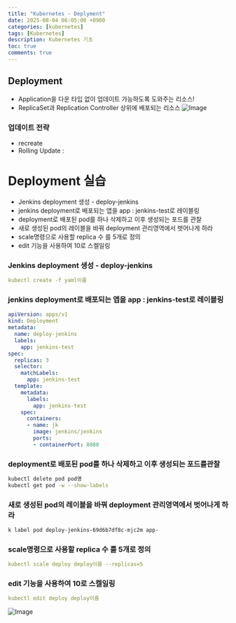 ```yaml
---
title: "Kubernetes - Deplyment"
date: 2025-08-04 06:05:00 +0900
categories: [kubernetes]
tags: [Kubernetes]
description: Kubernetes 기초
toc: true
comments: true
---
```


## Deployment

- Application을 다운 타입 없이 업데이트 가능하도록 도와주는 리소스!
- ReplicaSet과 Replication Controller 상위에 배포되는 리소스
![Image](https://prod-files-secure.s3.us-west-2.amazonaws.com/e6db513d-ec54-40ff-aa74-2487b0bcfe15/9faef226-8b82-4d03-b75a-857efb7979b8/Untitled.png?X-Amz-Algorithm=AWS4-HMAC-SHA256&X-Amz-Content-Sha256=UNSIGNED-PAYLOAD&X-Amz-Credential=ASIAZI2LB466R2CE72WG%2F20250804%2Fus-west-2%2Fs3%2Faws4_request&X-Amz-Date=20250804T071448Z&X-Amz-Expires=3600&X-Amz-Security-Token=IQoJb3JpZ2luX2VjEAcaCXVzLXdlc3QtMiJIMEYCIQCPIWhZR0HyLFKYr2wS0KcqCxx1cW%2BoiiZD3zOHCb1RmgIhALDGSEAQuDvFuCfT40m4iY1WtnH2yXj%2BJtsvpPaqTjtvKv8DCEAQABoMNjM3NDIzMTgzODA1IgzjR0PwgZHLASZLBPwq3ANrQbTrX1Rx%2Fcaymr1f1pMLJWhip6etPRQWPWwHvSpufANv88sCfZJ7Uao6BzBOIUWFF25w5ZgGw9Nytzg12o0m8UpOz57f1amlFDyB8Xo6BxIBfHJPRPnRMD7h4tf%2BUdSKYNznLlVPLQG4UqeVq4Q5fxW%2Bw2mVamCVJQ1BgCZzLQW91bcxk7oIqePqLbOCbIyuy8XzvDt0zdptm%2BOGTDufRaf1Yr9ixKp2GbhQSiUjQbzd4wWCpRrWLXrt3jmgo%2F8CLR6nGj6CjH27dFtjgZgUgf%2Bm6SAYE%2BE2VyRFK4Y%2BHqzn8%2F77fxiOUu2qkveFyMDWuGIMaTOp6fyNnHrpevCxhcobPvH0DogVvluRqMQHzh0HiP90%2FNh5syl7M6QvdA%2Fie5E%2B6UAPNeJV8%2FOrla2%2BOUg1SEiqDV%2B8b%2ByJeXVvZRucGTfcNRauXjJ0diNcsIZgDIyFlzuLXdMTy9p%2BJU7wZnu4s5MhR5qtqIKIqBvyN602yztKihfaR%2B3J18hzkqtKMY7dvPtFnvm40l00Wcb%2BX%2FP1EpbshkxZSm42U8E6pe6CKf%2F%2BL5KU4LRj3eMLRq7ioZTd5TWvX8%2FODqClAqXkZepuxyhXBGDiDpp4MUdr9uCHYFKGXi2ZzReA%2FzDOtsHEBjqkAdbE64XrprGuJuhRA6FAuu%2B74sP%2FgEDMgVJDU%2B432ZlXRfDi59Igmtd3fM%2BI4S%2BdWY%2BKUMpY2kVWr11EFAhjhuy2wUQbnvIjoFeyO1%2Bpv57k1vWwcotxZZTSKo%2FjXL0tBl98qHe2H1yhIHGweh8pFxUq95z7jO0WN5A1LMEYHKD1N8WzLhYkdExNN6zT7YzjHtIuKxKJvUMf6hJ5WJ0fK%2BEQrTFQ&X-Amz-Signature=fab8138c68c05a04c61b318d9782dbea62633956821570de448f6ed5677bf79b&X-Amz-SignedHeaders=host&x-amz-checksum-mode=ENABLED&x-id=GetObject)

### 업데이트 전략

- recreate 
- Rolling Update :
# Deployment 실습

- Jenkins deployment 생성 - deploy-jenkins
- jenkins deployment로 배포되는 앱을 app : jenkins-test로 레이블링
- deployment로 배포된 pod를 하나 삭제하고 이후 생성되는 포드를 관찰
- 새로 생성된 pod의 레이블을 바꿔 deployment 관리영역에서 벗어나게 하라
- scale명령으로 사용할 replica 수 를 5개로 정의
- edit 기능을 사용하여 10로 스켈일링
### Jenkins deployment 생성 - deploy-jenkins

```yaml
kubectl create -f yaml이름
```

### jenkins deployment로 배포되는 앱을 app : jenkins-test로 레이블링

```yaml
apiVersion: apps/v1
kind: Deployment
metadata:
  name: deploy-jenkins
  labels:
    app: jenkins-test
spec:
  replicas: 3
  selector:
    matchLabels:
      app: jenkins-test
  template:
    metadata:
      labels:
        app: jenkins-test
    spec:
      containers:
      - name: jk
        image: jenkins/jenkins
        ports:
        - containerPort: 8080
```

### deployment로 배포된 pod를 하나 삭제하고 이후 생성되는 포드를관찰

```bash
kubectl delete pod pod명
kubectl get pod -w --show-labels
```

### 새로 생성된 pod의 레이블을 바꿔 deployment 관리영역에서 벗어나게 하라

```bash
k label pod deploy-jenkins-69d6b7df8c-mjc2m app-
```

### scale명령으로 사용할 replica 수 를 5개로 정의

```yaml
kubectl scale deploy deploy이름 --replicas=5
```

### edit 기능을 사용하여 10로 스켈일링

```yaml
kubectl edit deploy deploy이름
```

![Image](https://prod-files-secure.s3.us-west-2.amazonaws.com/e6db513d-ec54-40ff-aa74-2487b0bcfe15/162bac64-5cd6-4c19-8588-644a8869155a/Untitled.png?X-Amz-Algorithm=AWS4-HMAC-SHA256&X-Amz-Content-Sha256=UNSIGNED-PAYLOAD&X-Amz-Credential=ASIAZI2LB466R2CE72WG%2F20250804%2Fus-west-2%2Fs3%2Faws4_request&X-Amz-Date=20250804T071448Z&X-Amz-Expires=3600&X-Amz-Security-Token=IQoJb3JpZ2luX2VjEAcaCXVzLXdlc3QtMiJIMEYCIQCPIWhZR0HyLFKYr2wS0KcqCxx1cW%2BoiiZD3zOHCb1RmgIhALDGSEAQuDvFuCfT40m4iY1WtnH2yXj%2BJtsvpPaqTjtvKv8DCEAQABoMNjM3NDIzMTgzODA1IgzjR0PwgZHLASZLBPwq3ANrQbTrX1Rx%2Fcaymr1f1pMLJWhip6etPRQWPWwHvSpufANv88sCfZJ7Uao6BzBOIUWFF25w5ZgGw9Nytzg12o0m8UpOz57f1amlFDyB8Xo6BxIBfHJPRPnRMD7h4tf%2BUdSKYNznLlVPLQG4UqeVq4Q5fxW%2Bw2mVamCVJQ1BgCZzLQW91bcxk7oIqePqLbOCbIyuy8XzvDt0zdptm%2BOGTDufRaf1Yr9ixKp2GbhQSiUjQbzd4wWCpRrWLXrt3jmgo%2F8CLR6nGj6CjH27dFtjgZgUgf%2Bm6SAYE%2BE2VyRFK4Y%2BHqzn8%2F77fxiOUu2qkveFyMDWuGIMaTOp6fyNnHrpevCxhcobPvH0DogVvluRqMQHzh0HiP90%2FNh5syl7M6QvdA%2Fie5E%2B6UAPNeJV8%2FOrla2%2BOUg1SEiqDV%2B8b%2ByJeXVvZRucGTfcNRauXjJ0diNcsIZgDIyFlzuLXdMTy9p%2BJU7wZnu4s5MhR5qtqIKIqBvyN602yztKihfaR%2B3J18hzkqtKMY7dvPtFnvm40l00Wcb%2BX%2FP1EpbshkxZSm42U8E6pe6CKf%2F%2BL5KU4LRj3eMLRq7ioZTd5TWvX8%2FODqClAqXkZepuxyhXBGDiDpp4MUdr9uCHYFKGXi2ZzReA%2FzDOtsHEBjqkAdbE64XrprGuJuhRA6FAuu%2B74sP%2FgEDMgVJDU%2B432ZlXRfDi59Igmtd3fM%2BI4S%2BdWY%2BKUMpY2kVWr11EFAhjhuy2wUQbnvIjoFeyO1%2Bpv57k1vWwcotxZZTSKo%2FjXL0tBl98qHe2H1yhIHGweh8pFxUq95z7jO0WN5A1LMEYHKD1N8WzLhYkdExNN6zT7YzjHtIuKxKJvUMf6hJ5WJ0fK%2BEQrTFQ&X-Amz-Signature=a0797d4163e1386c6a52a695007c263a33246eef60d13a6d74c30d0ed51eac1e&X-Amz-SignedHeaders=host&x-amz-checksum-mode=ENABLED&x-id=GetObject)


